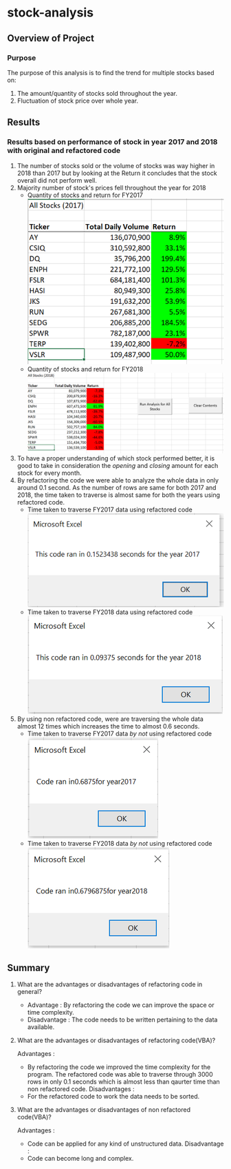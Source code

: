 # stock-analysis

## Overview of Project

### Purpose
The purpose of this analysis is to find the trend for multiple stocks based on:
1. The amount/quantity of stocks sold throughout the year.
2. Fluctuation of stock price over whole year. 

## Results

### Results based on performance of stock in year 2017 and 2018 with original and refactored code
1. The number of stocks sold or the volume of stocks was way higher in 2018 than 2017 but by looking at the Return 
   it concludes that the stock overall did not perform well. 
2. Majority number of stock's prices fell throughout the year for 2018
   - Quantity of stocks and return for FY2017
   ![](./Resources/Year2017.PNG)  
   - Quantity of stocks and return for FY2018
   ![](./Resources/Year2018.PNG)  
3. To have a proper understanding of which stock performed better, it is good to take in consideration the *opening* and 
   *closing* amount for each stock for every month.
4. By refactoring the code we were able to analyze the whole data in only around 0.1 second. As the number of rows 
   are same for both 2017 and 2018, the time taken to traverse is almost same for both the years using refactored code. 
   - Time taken to traverse FY2017 data using refactored code
   ![](./Resources/2017_TimeTaken.PNG)  
   - Time taken to traverse FY2018 data using refactored code
   ![](./Resources/2018_Timetaken.PNG)  
5. By using non refactored code, were are traversing the whole data almost 12 times which increases the time to almost 
   0.6 seconds. 
   - Time taken to traverse FY2017 data *by not* using refactored code
   ![](./Resources/NonRefactored_2017.PNG)  
   - Time taken to traverse FY2018 data *by not* using refactored code
   ![](./Resources/NonRefactored2018.PNG)  
   
   



## Summary

1. What are the advantages or disadvantages of refactoring code in general?
   - Advantage : By refactoring the code we can improve the space or time complexity.
   - Disadvantage : The code needs to be written pertaining to the data available.  
   
1. What are the advantages or disadvantages of refactoring code(VBA)?
   
   Advantages :
   - By refactoring the code we improved the time complexity for the program. 
     The refactored code was able to traverse through 3000 rows in only 0.1 seconds which is almost less than qaurter time 
	 than non refactored code. 
   Disadvantages : 
   - For the refactored code to work the data needs to be sorted. 

2. What are the advantages or disadvantages of non refactored code(VBA)?

   Advantages :
   - Code can be applied for any kind of unstructured data. 
   Disadvantage : 
   - Code can become long and complex. 



